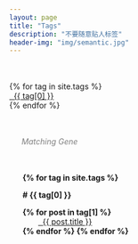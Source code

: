 ```yaml
---
layout: page
title: "Tags"
description: "不要随意贴人标签"  
header-img: "img/semantic.jpg"  
---
```


<div id='tag_cloud' style="margin:0.5in 0em;font-weight: normal;text-align:left;text-align-last:left">
{% for tag in site.tags %}
<div style="width:10em">
<a href="#{{ tag[0] }}" title="{{ tag[0] }}" rel="{{ tag[1].size }}"><i class="fa fa-tags">&nbsp;&nbsp;</i>{{ tag[0] }}</a></div>
{% endfor %}
</div>

<div style="font-style:italic;color:gray;margin:0em 1em 0.5in"><i class="fa fa-spinner fa-spin"></i> &nbsp; Matching Gene</div>

<ul class="listing" style="list-style-type: none;font-weight: bold;">
{% for tag in site.tags %}
  <li class="listing-seperator" id="{{ tag[0] }}" style="margin:1em auto">#&nbsp;{{ tag[0] }}</li>
{% for post in tag[1] %}
  <li class="listing-item" style="text-indent:1em;font-weight:normal;">
  <!--<time datetime="{{ post.date | date:"%Y-%m-%d" }}">{{ post.date | date:"%Y/%m/%d" }}</time>-->
  <a href="{{ post.url }}" title="{{ post.title }}" style="margin-left:1em;"><i class="fa fa-link">&nbsp;&nbsp;</i>{{ post.title }}</a>
  </li>
{% endfor %}
{% endfor %}
</ul>

<script src="/media/js/jquery.tagcloud.js" type="text/javascript" charset="utf-8"></script> 
<script language="javascript">
$.fn.tagcloud.defaults = {
    size: {start: 1, end: 1, unit: 'em'},
      color: {start: '#f8e0e6', end: '#ff3333'}
};

$(function () {
    $('#tag_cloud a').tagcloud();
});
</script>
